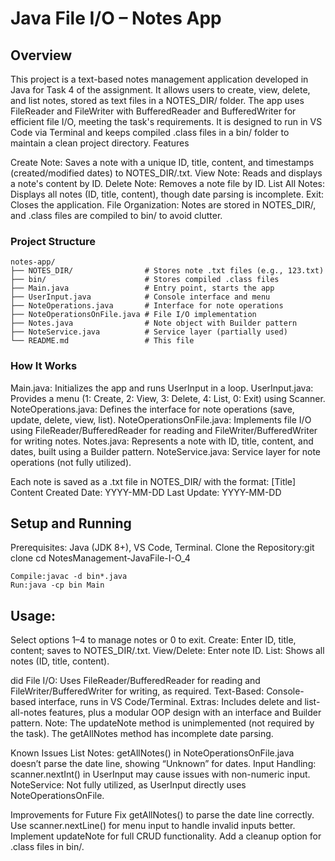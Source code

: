 # Java File I/O – Notes App

## Overview

This project is a text-based notes management application developed in Java for Task 4 of the assignment. It allows users to create, view, delete, and list notes, stored as text files in a NOTES_DIR/ folder. The app uses FileReader and FileWriter with BufferedReader and BufferedWriter for efficient file I/O, meeting the task's requirements. It is designed to run in VS Code via Terminal and keeps compiled .class files in a bin/ folder to maintain a clean project directory.
Features

Create Note: Saves a note with a unique ID, title, content, and timestamps (created/modified dates) to NOTES_DIR/<id>.txt.
View Note: Reads and displays a note's content by ID.
Delete Note: Removes a note file by ID.
List All Notes: Displays all notes (ID, title, content), though date parsing is incomplete.
Exit: Closes the application.
File Organization: Notes are stored in NOTES_DIR/, and .class files are compiled to bin/ to avoid clutter.

### Project Structure

```
notes-app/
├── NOTES_DIR/                # Stores note .txt files (e.g., 123.txt)
├── bin/                      # Stores compiled .class files
├── Main.java                 # Entry point, starts the app
├── UserInput.java            # Console interface and menu
├── NoteOperations.java       # Interface for note operations
├── NoteOperationsOnFile.java # File I/O implementation
├── Notes.java                # Note object with Builder pattern
├── NoteService.java          # Service layer (partially used)
└── README.md                 # This file
```

### How It Works

Main.java: Initializes the app and runs UserInput in a loop.
UserInput.java: Provides a menu (1: Create, 2: View, 3: Delete, 4: List, 0: Exit) using Scanner.
NoteOperations.java: Defines the interface for note operations (save, update, delete, view, list).
NoteOperationsOnFile.java: Implements file I/O using FileReader/BufferedReader for reading and FileWriter/BufferedWriter for writing notes.
Notes.java: Represents a note with ID, title, content, and dates, built using a Builder pattern.
NoteService.java: Service layer for note operations (not fully utilized).

Each note is saved as a .txt file in NOTES_DIR/ with the format:
[Title]
Content
Created Date: YYYY-MM-DD Last Update: YYYY-MM-DD

## Setup and Running

Prerequisites: Java (JDK 8+), VS Code, Terminal.
Clone the Repository:git clone [<your-repo-url>](https://github.com/TusharSanisare/NotesManagement-JavaFile-I-O_4)
cd NotesManagement-JavaFile-I-O_4

```
Compile:javac -d bin*.java
Run:java -cp bin Main
```

## Usage:

Select options 1–4 to manage notes or 0 to exit.
Create: Enter ID, title, content; saves to NOTES_DIR/<id>.txt.
View/Delete: Enter note ID.
List: Shows all notes (ID, title, content).

did
File I/O: Uses FileReader/BufferedReader for reading and FileWriter/BufferedWriter for writing, as required.
Text-Based: Console-based interface, runs in VS Code/Terminal.
Extras: Includes delete and list-all-notes features, plus a modular OOP design with an interface and Builder pattern.
Note: The updateNote method is unimplemented (not required by the task). The getAllNotes method has incomplete date parsing.

Known Issues
List Notes: getAllNotes() in NoteOperationsOnFile.java doesn’t parse the date line, showing “Unknown” for dates.
Input Handling: scanner.nextInt() in UserInput may cause issues with non-numeric input.
NoteService: Not fully utilized, as UserInput directly uses NoteOperationsOnFile.

Improvements for Future
Fix getAllNotes() to parse the date line correctly.
Use scanner.nextLine() for menu input to handle invalid inputs better.
Implement updateNote for full CRUD functionality.
Add a cleanup option for .class files in bin/.
